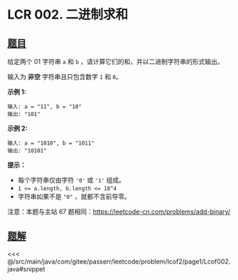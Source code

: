 # LCR 002. 二进制求和

## [题目](https://leetcode.cn/problems/JFETK5/)
给定两个 01 字符串 `a` 和 `b` ，请计算它们的和，并以二进制字符串的形式输出。

输入为 **非空** 字符串且只包含数字 `1` 和 `0`。

**示例 1:**

```
输入: a = "11", b = "10"
输出: "101"
```

**示例 2:**

```
输入: a = "1010", b = "1011"
输出: "10101"
```

**提示：**

* 每个字符串仅由字符 `'0'` 或 `'1'` 组成。
* `1 <= a.length, b.length <= 10^4`
* 字符串如果不是 `"0"` ，就都不含前导零。

注意：本题与主站 67 题相同：<https://leetcode-cn.com/problems/add-binary/>


## [题解](https://github.com/PasseRR/JavaLeetCode/blob/master/src/main/java/com/gitee/passerr/leetcode/problem/lcof2/page1/Lcof002.java)

<<< @/src/main/java/com/gitee/passerr/leetcode/problem/lcof2/page1/Lcof002.java#snippet
